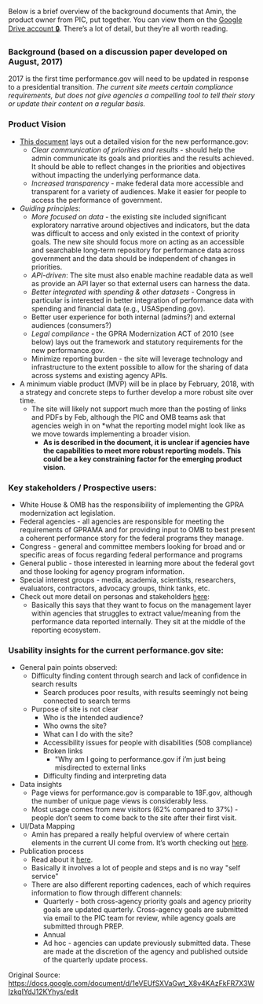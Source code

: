 Below is a brief overview of the background documents that Amin, the product owner from PIC, put together. You can view them on the [Google Drive account &#128274;](https://drive.google.com/drive/folders/0B2stDO5hLAHkR09EZFNMOUo3anc). There’s a lot of detail, but they’re all worth reading. 

### Background (based on a discussion paper developed on August, 2017) 
2017 is the first time performance.gov will need to be updated in response to a presidential transition. *The current site meets certain compliance requirements, but does not give agencies a compelling tool to tell their story or update their content on a regular basis.* 

### Product Vision 
- [This document](https://drive.google.com/drive/u/0/folders/0B2stDO5hLAHkVlhNU3BxVTVHeEU) lays out a detailed vision for the new performance.gov: 
	- *Clear communication of priorities and results* - should help the admin communicate its goals and priorities and the results achieved. It should be able to reflect changes in the priorities and objectives without impacting the underlying performance data. 
	- *Increased transparency* - make federal data more accessible and transparent for a variety of audiences. Make it easier for people to access the performance of government. 
- _Guiding principles_: 
	- *More focused on data* - the existing site included significant exploratory narrative around objectives and indicators, but the data was difficult to access and only existed in the context of priority goals. The new site should focus more on acting as an accessible and searchable long-term repository for performance data across government and the data should be independent of changes in priorities.
	- *API-driven*: The site must also enable machine readable data as well as provide an API layer so that external users can harness the data. 
	- *Better integrated with spending & other datasets* - Congress in particular is interested in better integration of performance data with spending and financial data (e.g., USASpending.gov).
	- Better user experience for both internal (admins?) and external audiences (consumers?) 
	- *Legal compliance* - the GPRA Modernization ACT of 2010 (see below) lays out the framework and statutory requirements for the new performance.gov. 
	- Minimize reporting burden - the site will leverage technology and infrastructure to the extent possible to allow for the sharing of data across systems and existing agency APIs. 
- A minimum viable product (MVP) will be in place by February, 2018, with a strategy and concrete steps to further develop a more robust site over time. 
	- The site will likely not support much more than the posting of links and PDFs by Feb, although the PIC and OMB teams ask that agencies weigh in on *what the reporting model might look like as we move towards implementing a broader vision.
		- **As is described in the document, it is unclear if agencies have the capabilities to meet more robust reporting models. This could be a key constraining factor for the emerging product vision.** 


### Key stakeholders / Prospective users:
- White House & OMB has the responsibility of implementing the GPRA modernization act legislation. 
- Federal agencies - all agencies are responsible for meeting the requirements of GPRAMA and for providing input to OMB to best present a coherent performance story for the federal programs they manage. 
- Congress - general and committee members looking for broad and or specific areas of focus regarding federal performance and programs
- General public - those interested in learning more about the federal govt and those looking for agency program information. 
- Special interest groups - media, academia, scientists, researchers, evaluators, contractors, advocacy groups, think tanks, etc.
- Check out more detail on personas and stakeholders [here](https://drive.google.com/drive/u/1/folders/0B2stDO5hLAHkUzdjTWhVS1IxS0U): 
	- Basically this says that they want to focus on the management layer within agencies that struggles to extract value/meaning from the performance data reported internally. They sit at the middle of the reporting ecosystem. 

### Usability insights for the current performance.gov site: 
- General pain points observed:
	- Difficulty finding content through search and lack of confidence in search results
		- Search produces poor results, with results seemingly not being connected to search terms  
	- Purpose of site is not clear 
		- Who is the intended audience? 
		- Who owns the site? 
		- What can I do with the site? 
		- Accessibility issues for people with disabilities (508 compliance) 
		- Broken links
			- "Why am I going to performance.gov if i’m just being misdirected to external links 
		- Difficulty finding and interpreting data 
- Data insights 
	- Page views for performance.gov is comparable to 18F.gov, although the number of unique page views is considerably less. 
	- Most usage comes from new visitors (62% compared to 37%)  - people don’t seem to come back to the site after their first visit.
- UI/Data Mapping 
	- Amin has prepared a really helpful overview of where certain elements in the current UI come from. It’s worth checking out [here](https://drive.google.com/drive/u/0/folders/0B2stDO5hLAHkWjM1T29uUlVSUWM). 
- Publication process 
	- Read about it [here](https://drive.google.com/drive/u/0/folders/0B2stDO5hLAHkWUlucVhlTzZ0dzQ). 
	- Basically it involves a lot of people and steps and is no way "self service"
	- There are also different reporting cadences, each of which requires information to flow through different channels: 
		- Quarterly - both cross-agency priority goals and agency priority goals are updated quarterly. Cross-agency goals are submitted via email to the PIC team for review, while agency goals are submitted through PREP. 
		- Annual
		- Ad hoc - agencies can update previously submitted data. These are made at the discretion of the agency and published outside of the quarterly update process. 

Original Source: https://docs.google.com/document/d/1eVEUfSXVaGwt_X8v4KAzFkFR7X3WIzkqIYdJ12KYhys/edit
